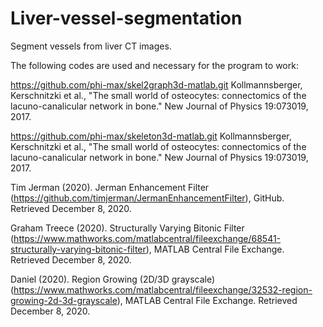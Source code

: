 # Liver-vessel-segmentation

Segment vessels from liver CT images.

The following codes are used and necessary for the program to work:

https://github.com/phi-max/skel2graph3d-matlab.git
Kollmannsberger, Kerschnitzki et al., "The small world of osteocytes: connectomics of the lacuno-canalicular network in bone." New Journal of Physics 19:073019, 2017.


https://github.com/phi-max/skeleton3d-matlab.git
Kollmannsberger, Kerschnitzki et al., "The small world of osteocytes: connectomics of the lacuno-canalicular network in bone." New Journal of Physics 19:073019, 2017.

Tim Jerman (2020). Jerman Enhancement Filter (https://github.com/timjerman/JermanEnhancementFilter), GitHub. Retrieved December 8, 2020.

Graham Treece (2020). Structurally Varying Bitonic Filter (https://www.mathworks.com/matlabcentral/fileexchange/68541-structurally-varying-bitonic-filter), MATLAB Central File Exchange. Retrieved December 8, 2020.

Daniel (2020). Region Growing (2D/3D grayscale) (https://www.mathworks.com/matlabcentral/fileexchange/32532-region-growing-2d-3d-grayscale), MATLAB Central File Exchange. Retrieved December 8, 2020.

